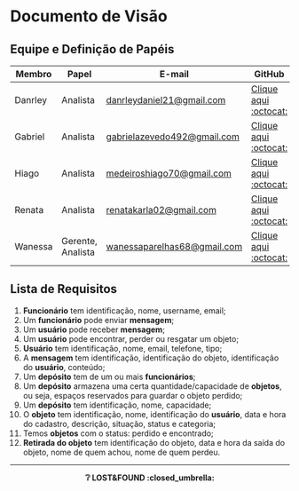 # Documento de Visão

## Equipe e Definição de Papéis

| Membro  | Papel             | E-mail                      | GitHub                                                       |
| ------- | ----------------- | --------------------------- | ------------------------------------------------------------ |
| Danrley | Analista          | danrleydaniel21@gmail.com   | [Clique aqui :octocat:](https://github.com/danrleydaniel)    |
| Gabriel | Analista          | gabrielazevedo492@gmail.com | [Clique aqui :octocat:](https://github.com/gabrielazevedods) |
| Hiago   | Analista          | medeiroshiago70@gmail.com   | [Clique aqui :octocat:](https://github.com/hiagor1)          |
| Renata  | Analista          | renatakarla02@gmail.com     | [Clique aqui :octocat:](https://github.com/renatak12)        |
| Wanessa | Gerente, Analista | wanessaparelhas68@gmail.com | [Clique aqui :octocat:](https://github.com/wanessabezerra)   |

## Lista de Requisitos

1. **Funcionário** tem identificação, nome, username, email;  
2. Um **funcionário** pode enviar **mensagem**;  
3. Um **usuário** pode receber **mensagem**;  
4. Um **usuário** pode encontrar, perder ou resgatar um objeto;  
5. **Usuário** tem identificação, nome, email, telefone, tipo;  
6. A **mensagem** tem identificação, identificação do objeto, identificação do **usuário**, conteúdo;  
7. Um **depósito** tem de um ou mais **funcionários**;  
8. Um **depósito** armazena uma certa quantidade/capacidade de **objetos**, ou seja, espaços reservados para guardar o objeto perdido;  
9. Um **depósito** tem identificação, nome, capacidade;  
10. O **objeto** tem identificação, nome, identificação do **usuário**, data e hora do cadastro, descrição, situação, status e categoria;  
11. Temos **objetos** com o status: perdido e encontrado;    
12. **Retirada do objeto** tem identificação do objeto, data e hora da saída do objeto, nome de quem achou, nome de quem perdeu.  

---

<p align="center"><strong>❔ LOST&FOUND :closed_umbrella: <strong></p>  
